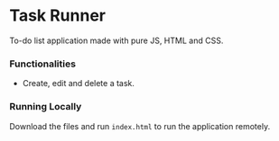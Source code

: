 # Task Runner
To-do list application made with pure JS, HTML and CSS.

### Functionalities
- Create, edit and delete a task.
### Running Locally
  Download the files and run `index.html` to run the application remotely.
